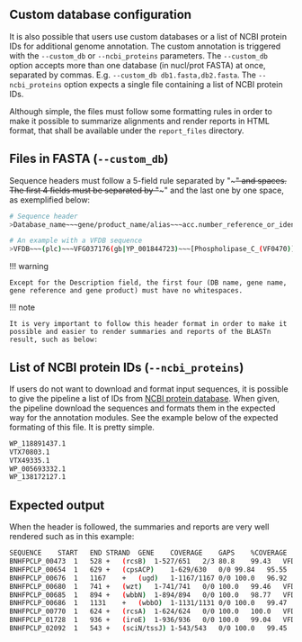 ## Custom database configuration

It is also possible that users use custom databases or a list of NCBI protein IDs for additional genome annotation. The custom annotation is triggered with the `--custom_db`  or `--ncbi_proteins` parameters. The `--custom_db` option accepts more than one database (in nucl/prot FASTA) at once, separated by commas. E.g. `--custom_db db1.fasta,db2.fasta`. The `--ncbi_proteins` option expects a single file containing a list of NCBI protein IDs.

Although simple, the files must follow some formatting rules in order to make it possible to summarize alignments and render reports in HTML format, that shall be available under the `report_files` directory.

## Files in FASTA (`--custom_db`)

Sequence headers must follow a 5-field rule separated by "~~~" and spaces. The first 4 fields must be separated by "~~~" and the last one by one space, as exemplified below:

```bash
# Sequence header
>Database_name~~~gene/product_name/alias~~~acc.number_reference_or_identification~~~gene_product  Description

# An example with a VFDB sequence
>VFDB~~~(plc)~~~VFG037176(gb|YP_001844723)~~~[Phospholipase_C_(VF0470)]  VFG037176(gb|YP_001844723) (plc) phospholipase C [Phospholipase C (VF0470)]
```

!!! warning

    Except for the Description field, the first four (DB name, gene name, gene reference and gene product) must have no whitespaces.

!!! note

    It is very important to follow this header format in order to make it possible and easier to render summaries and reports of the BLASTn result, such as below:

## List of NCBI protein IDs (`--ncbi_proteins`)

If users do not want to download and format input sequences, it is possible to give the pipeline a list of IDs from [NCBI protein database](https://www.ncbi.nlm.nih.gov/protein/). When given, the pipeline download the sequences and formats them in the expected way for the annotation modules. See the example below of the expected formating of this file. It is pretty simple.

```bash
WP_118891437.1
VTX70803.1
VTX49335.1
WP_005693332.1
WP_138172127.1
```

## Expected output

When the header is followed, the summaries and reports are very well rendered such as in this example:

```bash
SEQUENCE	START	END	STRAND	GENE	COVERAGE	GAPS	%COVERAGE	%IDENTITY	DATABASE	VFDB_ID	PRODUCT	DESCRIPTION
BNHFPCLP_00473	1	528	+	(rcsB)	1-527/651	2/3	80.8	99.43	VFDB	VFG049018(gb|YP_002920501.1)	[RcsAB_(VF0571)]	 VFG049018(gb|YP_002920501.1) (rcsB) transcriptional regulator RcsB [RcsAB (VF0571)]
BNHFPCLP_00654	1	629	+	(cpsACP)	1-629/630	0/0	99.84	95.55	VFDB	VFG048985(gb|YP_002920368.1)	[Capsule_(VF0560)]	 VFG048985(gb|YP_002920368.1) (cpsACP) phosphatase PAP2 family protein [Capsule (VF0560)]
BNHFPCLP_00676	1	1167	+	(ugd)	1-1167/1167	0/0	100.0	96.92	VFDB	VFG048797(gb|YP_002920350.1)	[Capsule_(VF0560)]	 VFG048797(gb|YP_002920350.1) (ugd) UDP-glucose 6-dehydrogenase [Capsule (VF0560)]
BNHFPCLP_00680	1	741	+	(wzt)	1-741/741	0/0	100.0	99.46	VFDB	VFG049084(gb|YP_002920347.1)	[LPS_(VF0561)]	 VFG049084(gb|YP_002920347.1) (wzt) lipopolysaccharide O-antigen ABC transport system ATP-binding component [LPS (VF0561)]
BNHFPCLP_00685	1	894	+	(wbbN)	1-894/894	0/0	100.0	98.77	VFDB	VFG049051(gb|YP_002920344.1)	[LPS_(VF0561)]	 VFG049051(gb|YP_002920344.1) (wbbN) glycosyltransferase [LPS (VF0561)]
BNHFPCLP_00686	1	1131	+	(wbbO)	1-1131/1131	0/0	100.0	99.47	VFDB	VFG049040(gb|YP_002920343.1)	[LPS_(VF0561)]	 VFG049040(gb|YP_002920343.1) (wbbO) glycosyltransferase family 1 protein [LPS (VF0561)]
BNHFPCLP_00770	1	624	+	(rcsA)	1-624/624	0/0	100.0	100.0	VFDB	VFG049007(gb|YP_002920216.1)	[RcsAB_(VF0571)]	 VFG049007(gb|YP_002920216.1) (rcsA) transcriptional activator for ctr capsule biosynthesis [RcsAB (VF0571)]
BNHFPCLP_01728	1	936	+	(iroE)	1-936/936	0/0	100.0	99.04	VFDB	VFG044322(gb|YP_002919453)	[Sal_(VF0563)]	 VFG044322(gb|YP_002919453) (iroE) siderophore esterase IroE [Sal (VF0563)]
BNHFPCLP_02092	1	543	+	(sciN/tssJ)	1-543/543	0/0	100.0	99.45	VFDB	VFG048784(gb|YP_005226619.1)	[T6SS_(VF0569)]	 VFG048784(gb|YP_005226619.1) (sciN/tssJ) type VI secretion system lipoprotein TssJ [T6SS (VF0569)]
```
